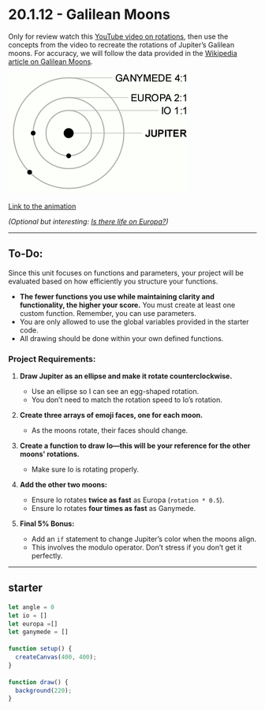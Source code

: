 # 20.1.12 - Galilean Moons  

Only for review watch this [YouTube video on rotations](https://www.youtube.com/watch?v=o9sgjuh-CBM&ab_channel=TheCodingTrain), then use the concepts from the video to recreate the rotations of Jupiter’s Galilean moons. For accuracy, we will follow the data provided in the [Wikipedia article on Galilean Moons](https://en.wikipedia.org/wiki/Galilean_moons).  

![moons](https://github.com/BHCSSD/20.1/blob/main/images/Galilean_moon_Laplace_resonance_animation_2.gif)  

[Link to the animation]([https://en.wikipedia.org/wiki/Galilean_moons#/media/File:Galilean_moon_Laplace_resonance_animation_2.gif](https://en.wikipedia.org/wiki/Galilean_moons#Orbit_animations))  

*(Optional but interesting: [Is there life on Europa?](https://youtu.be/DJO_9auJhJQ?si=VXpTMMX5woB8e_Ho))*  

---

## To-Do:  

Since this unit focuses on functions and parameters, your project will be evaluated based on how efficiently you structure your functions.  

- **The fewer functions you use while maintaining clarity and functionality, the higher your score.** You must create at least one custom function. Remember, you can use parameters.  
- You are only allowed to use the global variables provided in the starter code.  
- All drawing should be done within your own defined functions.  

### Project Requirements:  

1. **Draw Jupiter as an ellipse and make it rotate counterclockwise.**  
   - Use an ellipse so I can see an egg-shaped rotation.  
   - You don’t need to match the rotation speed to Io’s rotation.  

2. **Create three arrays of emoji faces, one for each moon.**  
   - As the moons rotate, their faces should change.  

3. **Create a function to draw Io—this will be your reference for the other moons' rotations.**  
   - Make sure Io is rotating properly.  

4. **Add the other two moons:**  
   - Ensure Io rotates **twice as fast** as Europa (`rotation * 0.5`).  
   - Ensure Io rotates **four times as fast** as Ganymede.  

5. **Final 5% Bonus:**  
   - Add an `if` statement to change Jupiter’s color when the moons align.  
   - This involves the modulo operator. Don’t stress if you don’t get it perfectly.  

---


## starter 
```js
let angle = 0
let io = []
let europa =[]
let ganymede = []

function setup() {
  createCanvas(400, 400);
}

function draw() {
  background(220);
}
```
